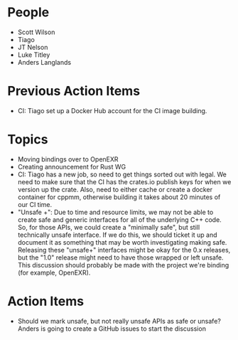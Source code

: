People
======

- Scott Wilson
- Tiago
- JT Nelson
- Luke Titley
- Anders Langlands

Previous Action Items
=====================

- CI: Tiago set up a Docker Hub account for the CI image building.

Topics
======

- Moving bindings over to OpenEXR
- Creating announcement for Rust WG
- CI: Tiago has a new job, so need to get things sorted out with legal. We need to make sure that the CI has the crates.io publish keys for when we version up the crate. Also, need to either cache or create a docker container for cppmm, otherwise building it takes about 20 minutes of our CI time.
- "Unsafe +": Due to time and resource limits, we may not be able to create safe and generic interfaces for all of the underlying C++ code. So, for those APIs, we could create a "minimally safe", but still technically unsafe interface. If we do this, we should ticket it up and document it as something that may be worth investigating making safe. Releasing these "unsafe+" interfaces might be okay for the 0.x releases, but the "1.0" release might need to have those wrapped or left unsafe. This discussion should probably be made with the project we're binding (for example, OpenEXR).

Action Items
============

- Should we mark unsafe, but not really unsafe APIs as safe or unsafe? Anders is going to create a GitHub issues to start the discussion

